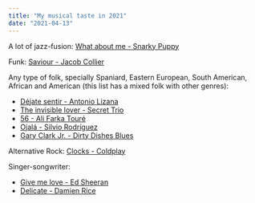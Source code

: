 ```yaml
---
title: "My musical taste in 2021"
date: "2021-04-13"
---
```


A lot of jazz-fusion: [What about me - Snarky Puppy](https://www.youtube.com/watch?v=fuhHU_BZXSk)

Funk: [Saviour - Jacob Collier](https://www.youtube.com/watch?v=MZNq9on-FYo)

Any type of folk, specially Spaniard, Eastern European, South American, African and American (this list has a mixed folk with other genres):

 - [Déjate sentir - Antonio Lizana](https://www.youtube.com/watch?v=3WocuIycshM)
 - [The invisible lover - Secret Trio](https://www.youtube.com/watch?v=eFyb5xrCtz8)
 - [56 - Ali Farka Touré](https://www.youtube.com/watch?v=wKumZ5ptXFE)
 - [Ojalá - Silvio Rodríguez](https://www.youtube.com/watch?v=e7aSHFPcu_E)
 - [Gary Clark Jr. - Dirty Dishes Blues](https://www.youtube.com/watch?v=i29FGoy7tvw)

Alternative Rock: [Clocks - Coldplay](https://www.youtube.com/watch?v=d020hcWA_Wg)

Singer-songwriter: 
 - [Give me love - Ed Sheeran](https://www.youtube.com/watch?v=FOjdXSrtUxA) 
 - [Delicate - Damien Rice](https://www.youtube.com/watch?v=dRPwFAoQwxc)
